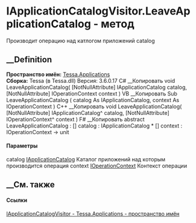 # IApplicationCatalogVisitor.LeaveApplicationCatalog - метод
Производит операцию над катлогом приложений catalog
##  __Definition
 **Пространство имён:** [Tessa.Applications](N_Tessa_Applications.htm)  
 **Сборка:** Tessa (в Tessa.dll) Версия: 3.6.0.17
C# __Копировать
     void LeaveApplicationCatalog(
    	[NotNullAttribute] IApplicationCatalog catalog,
    	[NotNullAttribute] IOperationContext context
    )
VB __Копировать
     Sub LeaveApplicationCatalog ( 
    	<NotNullAttribute> catalog As IApplicationCatalog,
    	<NotNullAttribute> context As IOperationContext
    )
C++ __Копировать
     void LeaveApplicationCatalog(
    	[NotNullAttribute] IApplicationCatalog^ catalog, 
    	[NotNullAttribute] IOperationContext^ context
    )
F# __Копировать
     abstract LeaveApplicationCatalog : 
            [<NotNullAttribute>] catalog : IApplicationCatalog * 
            [<NotNullAttribute>] context : IOperationContext -> unit 
#### Параметры
catalog [IApplicationCatalog](T_Tessa_Applications_IApplicationCatalog.htm)
     Каталог приложений над которым производится операция 
context
[IOperationContext](T_Tessa_Applications_Containers_IOperationContext.htm)
     Контекст операции 
## __См. также
#### Ссылки
[IApplicationCatalogVisitor -
](T_Tessa_Applications_IApplicationCatalogVisitor.htm)
[Tessa.Applications - пространство имён](N_Tessa_Applications.htm)
